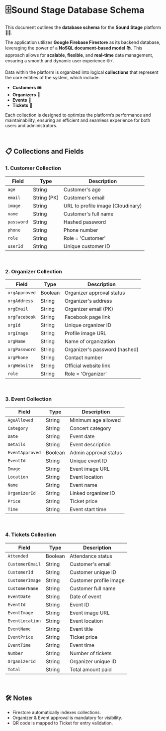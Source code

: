 # 🗄️Sound Stage Database Schema

This document outlines the **database schema** for the **Sound Stage** platform 🎤🎶. 

The application utilizes **Google Firebase Firestore** as its backend database, leveraging the power of a **NoSQL document-based model** 📚. This approach allows for **scalable**, **flexible**, and **real-time** data management, ensuring a smooth and dynamic user experience 🌐⚡.

Data within the platform is organized into logical **collections** that represent the core entities of the system, which include:

- **Customers** 🎟️
- **Organizers** 👥
- **Events** 🎉
- **Tickets** 🎫

Each collection is designed to optimize the platform’s performance and maintainability, ensuring an efficient and seamless experience for both users and administrators.


&nbsp;
## 📋 Collections and Fields

### 1. Customer Collection

| Field | Type | Description |
|------|------|-------------|
| `age` | String | Customer's age |
| `email` | String (PK) | Customer's email |
| `image` | String | URL to profile image (Cloudinary) |
| `name` | String | Customer's full name |
| `password` | String | Hashed password |
| `phone` | String | Phone number |
| `role` | String | Role = 'Customer' |
| `userId` | String | Unique customer ID |


&nbsp;
### 2. Organizer Collection

| Field | Type | Description |
|------|------|-------------|
| `orgApproved` | Boolean | Organizer approval status |
| `orgAddress` | String | Organizer's address |
| `orgEmail` | String | Organizer email (PK) |
| `orgFacebook` | String | Facebook page link |
| `orgId` | String | Unique organizer ID |
| `orgImage` | String | Profile image URL |
| `orgName` | String | Name of organization |
| `orgPassword` | String | Organizer's password (hashed) |
| `orgPhone` | String | Contact number |
| `orgWebsite` | String | Official website link |
| `role` | String | Role = 'Organizer' |


&nbsp;
### 3. Event Collection

| Field | Type | Description |
|------|------|-------------|
| `AgeAllowed` | String | Minimum age allowed |
| `Category` | String | Concert category |
| `Date` | String | Event date |
| `Details` | String | Event description |
| `EventApproved` | Boolean | Admin approval status |
| `EventId` | String | Unique event ID |
| `Image` | String | Event image URL |
| `Location` | String | Event location |
| `Name` | String | Event name |
| `OrganizerId` | String | Linked organizer ID |
| `Price` | String | Ticket price |
| `Time` | String | Event start time |


&nbsp;
### 4. Tickets Collection

| Field | Type | Description |
|------|------|-------------|
| `Attended` | Boolean | Attendance status |
| `CustomerEmail` | String | Customer's email |
| `CustomerId` | String | Customer unique ID |
| `CustomerImage` | String | Customer profile image |
| `CustomerName` | String | Customer full name |
| `EventDate` | String | Date of event |
| `EventId` | String | Event ID |
| `EventImage` | String | Event image URL |
| `EventLocation` | String | Event location |
| `EventName` | String | Event title |
| `EventPrice` | String | Ticket price |
| `EventTime` | String | Event time |
| `Number` | String | Number of tickets |
| `OrganizerId` | String | Organizer unique ID |
| `Total` | String | Total amount paid |


&nbsp;
## 🛠 Notes

- Firestore automatically indexes collections.
- Organizer & Event approval is mandatory for visibility.
- QR code is mapped to Ticket for entry validation.

